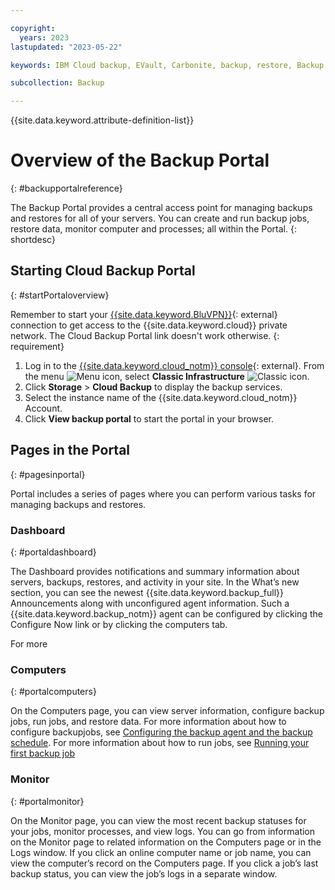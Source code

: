 ```yaml
---

copyright:
  years: 2023
lastupdated: "2023-05-22"

keywords: IBM Cloud backup, EVault, Carbonite, backup, restore, Backup Portal, portal

subcollection: Backup

---
```

{{site.data.keyword.attribute-definition-list}}

# Overview of the Backup Portal
{: #backupportalreference}

The Backup Portal provides a central access point for managing backups and restores for all of your servers. You can create and run backup jobs, restore data, monitor computer and processes; all within the Portal.
{: shortdesc}

## Starting Cloud Backup Portal
{: #startPortaloverview}

Remember to start your [{{site.data.keyword.BluVPN}}](https://www.ibm.com/cloud/vpn-access){: external} connection to get access to the {{site.data.keyword.cloud}} private network. The Cloud Backup Portal link doesn't work otherwise.
{: requirement}

1. Log in to the [{{site.data.keyword.cloud_notm}} console](/login){: external}. From the menu ![Menu icon](../icons/icon_hamburger.svg "Menu"), select **Classic Infrastructure** ![Classic icon](../icons/classic.svg "Classic").
2. Click **Storage** > **Cloud Backup** to display the backup services.
3. Select the instance name of the {{site.data.keyword.cloud_notm}} Account.
4. Click **View backup portal** to start the portal in your browser.

## Pages in the Portal
{: #pagesinportal}

Portal includes a series of pages where you can perform various tasks for managing backups and restores.

### Dashboard
{: #portaldashboard}

The Dashboard provides notifications and summary information about servers, backups, restores, and activity in your site. In the What’s new section, you can see the newest {{site.data.keyword.backup_full}} Announcements along with unconfigured agent information. Such a {{site.data.keyword.backup_notm}} agent can be configured by clicking the Configure Now link or by clicking the computers tab.

For more

### Computers
{: #portalcomputers}

On the Computers page, you can view server information, configure backup jobs, run jobs, and restore data. For more information about how to configure backupjobs, see [Configuring the backup agent and the backup schedule](/docs/Backup?topic=Backup-getting-started#configureagentschedule). For more information about how to run jobs, see [Running your first backup job](/docs/Backup?topic=Backup-getting-started#runfirstbackup)

### Monitor
{: #portalmonitor}

On the Monitor page, you can view the most recent backup statuses for your jobs, monitor processes, and view logs. You can go from information on the Monitor page to related information on the Computers page or in the Logs window. If you click an online computer name or job name, you can view the computer’s record on the Computers page. If you click a job’s last backup status, you can view the job’s logs in a separate window.

